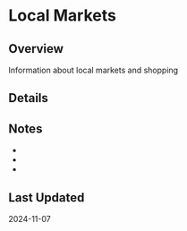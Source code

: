 # Local Markets

## Overview
Information about local markets and shopping

## Details

## Notes
- 
- 
- 

## Last Updated
2024-11-07

